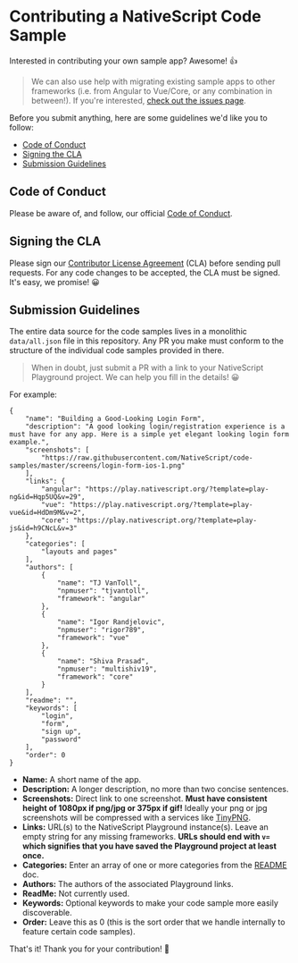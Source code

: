 # Contributing a NativeScript Code Sample

Interested in contributing your own sample app? Awesome! 👍

> We can also use help with migrating existing sample apps to other frameworks (i.e. from Angular to Vue/Core, or any combination in between!). If you're interested, [check out the issues page](https://github.com/NativeScript/code-samples/issues).

Before you submit anything, here are some guidelines we'd like you to follow:

 - [Code of Conduct](#coc)
 - [Signing the CLA](#cla)
 - [Submission Guidelines](#submit)

## <a name="coc"></a> Code of Conduct

Please be aware of, and follow, our official [Code of Conduct](https://github.com/NativeScript/codeofconduct).

## <a name="cla"></a> Signing the CLA

Please sign our [Contributor License Agreement](http://www.nativescript.org/cla) (CLA) before sending pull requests. For any code changes to be accepted, the CLA must be signed. It's easy, we promise! 😀

## <a name="submit"></a> Submission Guidelines

The entire data source for the code samples lives in a monolithic `data/all.json` file in this repository. Any PR you make must conform to the structure of the individual code samples provided in there.

> When in doubt, just submit a PR with a link to your NativeScript Playground project. We can help you fill in the details! 😀

For example:

	{
		"name": "Building a Good-Looking Login Form",
		"description": "A good looking login/registration experience is a must have for any app. Here is a simple yet elegant looking login form example.",
		"screenshots": [
			"https://raw.githubusercontent.com/NativeScript/code-samples/master/screens/login-form-ios-1.png"
		],
		"links": {
			"angular": "https://play.nativescript.org/?template=play-ng&id=Hqp5UQ&v=29",
			"vue": "https://play.nativescript.org/?template=play-vue&id=HdDm9M&v=2",
			"core": "https://play.nativescript.org/?template=play-js&id=h9CNcL&v=3"
		},
		"categories": [
			"layouts and pages"
		],
		"authors": [
			{
				"name": "TJ VanToll",
				"npmuser": "tjvantoll",
				"framework": "angular"
			},
			{
				"name": "Igor Randjelovic",
				"npmuser": "rigor789",
				"framework": "vue"
			},
			{
				"name": "Shiva Prasad",
				"npmuser": "multishiv19",
				"framework": "core"
			}
		],
		"readme": "",
		"keywords": [
			"login",
			"form",
			"sign up",
			"password"
		],
		"order": 0
	}

- **Name:** A short name of the app.
- **Description:** A longer description, no more than two concise sentences.
- **Screenshots:** Direct link to one screenshot. **Must have consistent height of 1080px if png/jpg or 375px if gif!** Ideally your png or jpg screenshots will be compressed with a services like [TinyPNG](https://tinypng.com/).
- **Links:** URL(s) to the NativeScript Playground instance(s). Leave an empty string for any missing frameworks. **URLs should end with `v=` which signifies that you have saved the Playground project at least once.**
- **Categories:** Enter an array of one or more categories from the [README](readme.md) doc.
- **Authors:** The authors of the associated Playground links.
- **ReadMe:** Not currently used.
- **Keywords:** Optional keywords to make your code sample more easily discoverable.
- **Order:** Leave this as 0 (this is the sort order that we handle internally to feature certain code samples).

That's it! Thank you for your contribution! 🤗